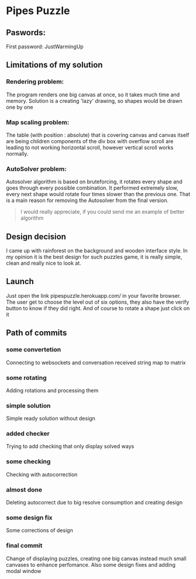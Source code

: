 # Pipes Puzzle

## Paswords:
First password: JustWarmingUp

## Limitations of my solution
### Rendering problem:
The program renders one big canvas at once, so it takes much time and memory. 
Solution is a creating 'lazy' drawing, so shapes would be drawn one by one

### Map scaling problem:
The table (with position : absolute) that is covering canvas and canvas itself are being children components of the div box with overflow scroll are leading to not working horizontal scroll, however vertical scroll works normally.

### AutoSolver problem:
Autosolver algorithm is based on bruteforcing, it rotates every shape and goes through every possible combination.
It performed extremely slow, every next shape would rotate four times slower than the previous one.
That is a main reason for removing the Autosolver from the final version.
> I would really appreciate, if you could send me an example of better algorithm 

## Design decision
I came up with rainforest on the background and wooden interface style. In my opinion it is the best design for such puzzles game, it is really simple, clean and really nice to look at.

## Launch
Just open the link pipespuzzle.herokuapp.com/ in your favorite browser.
The user get to choose the level out of six options, they also have the verify button to know if they did right.
And of course to rotate a shape just click on it

## Path of commits

### some convertetion
Connecting to websockets and conversation received string map to matrix

### some rotating
Adding rotations and processing them

### simple solution
Simple ready solution without design

### added checker
Trying to add checking that only display solved ways

### some checking
Checking with autocorrection

### almost done
Deleting autocorrect due to big resolve consumption and creating design

### some design fix
Some corrections of design

### final commit
Change of displaying puzzles, creating one big canvas instead much small canvases to enhance perfomance.
Also some design fixes and adding modal window



